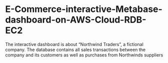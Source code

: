 # E-Commerce-interactive-Metabase-dashboard-on-AWS-Cloud-RDB-EC2
The interactive dashboard is about “Northwind Traders”, a fictional company. The database contains all sales transactions between the company and its customers as well as purchases from Northwinds suppliers
